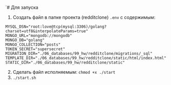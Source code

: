 `# Для запуска

1. Создать файл в папке проекта (redditclone) `.env` с содержимым:
```env
MYSQL_DSN="root:love@tcp(mysql:3306)/golang?charset=utf8&interpolateParams=true"
MONGO_URL="mongodb://mongodb"
MONGO_DB="golang"
MONGO_COLLECTION="posts"
TOKEN_SECRET="supersecret"
MIGRATION_DIR="./06_databases/99_hw/redditclone/migrations/_sql"
TEMPLATE_DIR="./06_databases/99_hw/redditclone/static/html/index.html"
STATIC_DIR="./06_databases/99_hw/redditclone/static"
```
2. Сделать файл исполняемым: `chmod +x ./start`
3. `./start.sh`